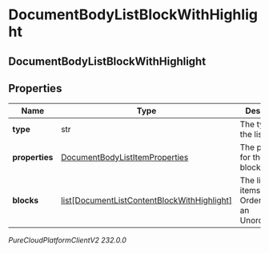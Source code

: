 # DocumentBodyListBlockWithHighlight

## DocumentBodyListBlockWithHighlight

## Properties

|Name | Type | Description | Notes|
|------------ | ------------- | ------------- | -------------|
| **type** | str | The type of the list block. | |
| **properties** | [DocumentBodyListItemProperties](DocumentBodyListItemProperties) | The properties for the list block. | [optional] |
| **blocks** | [list[DocumentListContentBlockWithHighlight]](DocumentListContentBlockWithHighlight) | The list of items for an OrderedList or an UnorderedList. | |



_PureCloudPlatformClientV2 232.0.0_
